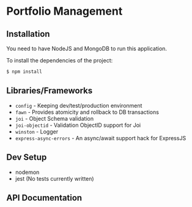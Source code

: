 # Portfolio Management

## Installation

You need to have NodeJS and MongoDB to run this application.

To install the dependencies of the project:
```sh
$ npm install
```

## Libraries/Frameworks

- `config` - Keeping dev/test/production environment
- `fawn` - Provides atomicity and rollback to DB transactions
- `joi` - Object Schema validation
- `joi-objectid` - Validation ObjectID support for Joi
- `winston` - Logger
- `express-async-errors` - An async/await support hack for ExpressJS


## Dev Setup

- nodemon
- jest (No tests currently written)


## API Documentation
